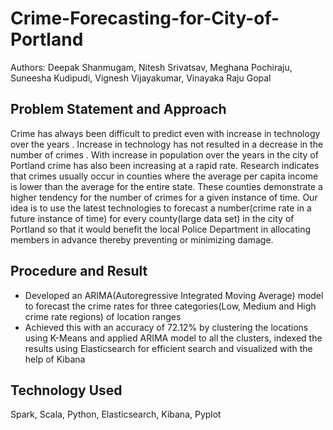 # Crime-Forecasting-for-City-of-Portland

Authors: Deepak Shanmugam, Nitesh Srivatsav, Meghana Pochiraju, Suneesha Kudipudi, Vignesh Vijayakumar, Vinayaka Raju Gopal 

## Problem Statement and Approach
Crime has always been difficult to predict even with increase in technology over the years . Increase in technology has not resulted in a decrease in the number of crimes . With increase in population over the years in the city of Portland crime has also been increasing at a rapid rate. Research indicates that crimes usually occur in counties where the average per capita income is lower than the average for the entire state. These counties demonstrate a higher tendency for the number of crimes for a given instance of time. Our idea is to use the latest technologies to forecast a number(crime rate in a future instance of time) for every county(large data set) in the city of Portland so that it would benefit the local Police Department in allocating members in advance thereby preventing or minimizing damage.

## Procedure and Result
* Developed an ARIMA(Autoregressive Integrated Moving Average) model to forecast the crime rates for three categories(Low, Medium and High crime rate regions) of location ranges
* Achieved this with an accuracy of 72.12% by clustering the locations using K-Means and applied ARIMA model to all the clusters, indexed the results using Elasticsearch for efficient search and visualized with the help of Kibana

## Technology Used
Spark, Scala, Python, Elasticsearch, Kibana, Pyplot


